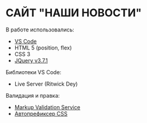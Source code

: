 # САЙТ "НАШИ НОВОСТИ"

В работе использовались:
- [VS Code](https://code.visualstudio.com/)
- HTML 5 (position, flex)
- CSS 3
- [JQuery v3.7.1](https://jquery.com/)

Библиотеки VS Code:
- Live Server (Ritwick Dey)

Валидация и правка:
- [Markup Validation Service](https://validator.w3.org/)
- [Автопрефиксер CSS](https://autoprefixer.github.io/)



